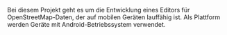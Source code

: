 Bei diesem Projekt geht es um die Entwicklung eines Editors für OpenStreetMap-Daten, der auf mobilen Geräten lauffähig ist. Als Plattform werden Geräte mit Android-Betriebssystem verwendet.
